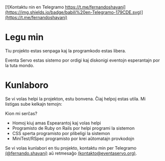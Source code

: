 [![Kontaktu nin en Telegramo https://t.me/fernandoshayani](https://img.shields.io/badge/babili%20en-Telegramo-179CDE.svg)](https://t.me/fernandoshayani)

# Legu min

Tiu projekto estas senpaga kaj la programkodo estas libera.

Eventa Servo estas sistemo por ordigi kaj diskonigi eventojn esperantajn 
por la tuta mondo.

# Kunlaboro

Se vi volas helpi la projekton, estu bonvena. Ĉiaj helpoj estas utila. Mi listigas sube kelkajn temojn: 

Kion mi serĉas?

- Homoj kiuj amas Espearantoj kaj volas helpi
- Programisto de Ruby on Rails por helpi programi la sistemon
- CSS sperta programisto por plibeligi la sistemon
- MiniTest/RSpec programisto por krei aŭtomatajn provkodojn

Se vi volas kunlabori en tiu projekto, kontaktu min per Telegramo [(@fernando.shayani)](https://t.me/fernandoshayani) aŭ retmesaĝo [(kontakto@eventaservo.org)](mailto:kontakto@eventaservo.org).
